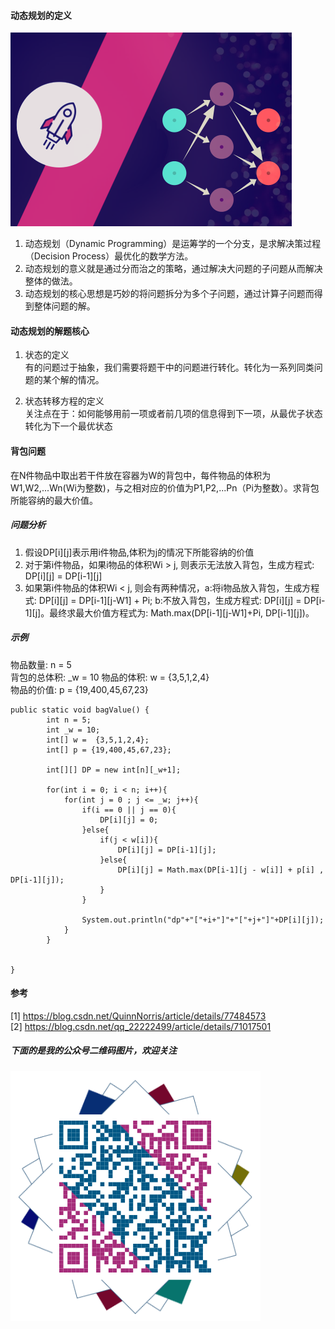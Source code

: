 #### 动态规划的定义
![](./img/dp3_LkMISIN.png)
1. 动态规划（Dynamic Programming）是运筹学的一个分支，是求解决策过程（Decision Process）最优化的数学方法。
2. 动态规划的意义就是通过分而治之的策略，通过解决大问题的子问题从而解决整体的做法。
3. 动态规划的核心思想是巧妙的将问题拆分为多个子问题，通过计算子问题而得到整体问题的解。

#### 动态规划的解题核心
1. 状态的定义  
   有的问题过于抽象，我们需要将题干中的问题进行转化。转化为一系列同类问题的某个解的情况。

2. 状态转移方程的定义  
   关注点在于：如何能够用前一项或者前几项的信息得到下一项，从最优子状态转化为下一个最优状态

#### 背包问题
在N件物品中取出若干件放在容器为W的背包中，每件物品的体积为W1,W2,...Wn(Wi为整数)，与之相对应的价值为P1,P2,...Pn（Pi为整数）。求背包所能容纳的最大价值。

##### 问题分析
1. 假设DP[i][j]表示用i件物品,体积为j的情况下所能容纳的价值
2. 对于第i件物品，如果i物品的体积Wi > j, 则表示无法放入背包，生成方程式: DP[i][j] = DP[i-1][j]
3. 如果第i件物品的体积Wi < j, 则会有两种情况，a:将i物品放入背包，生成方程式: DP[i][j] = DP[i-1][j-W1] + Pi; b:不放入背包，生成方程式: DP[i][j] = DP[i-1][j]。最终求最大价值方程式为: Math.max(DP[i-1][j-W1]+Pi, DP[i-1][j])。

##### 示例
物品数量: n = 5  
背包的总体积: _w = 10
物品的体积: w = {3,5,1,2,4}  
物品的价值: p = {19,400,45,67,23}

```
public static void bagValue() {
        int n = 5;
        int _w = 10;
        int[] w =  {3,5,1,2,4};
        int[] p = {19,400,45,67,23};

        int[][] DP = new int[n][_w+1];

        for(int i = 0; i < n; i++){
            for(int j = 0 ; j <= _w; j++){
                if(i == 0 || j == 0){
                    DP[i][j] = 0;
                }else{
                    if(j < w[i]){
                        DP[i][j] = DP[i-1][j];
                    }else{
                        DP[i][j] = Math.max(DP[i-1][j - w[i]] + p[i] , DP[i-1][j]);
                    }
                }

                System.out.println("dp"+"["+i+"]"+"["+j+"]"+DP[i][j]);
            }
        }


}
```


#### 参考
[1] https://blog.csdn.net/QuinnNorris/article/details/77484573  
[2] https://blog.csdn.net/qq_22222499/article/details/71017501  

##### 下面的是我的公众号二维码图片，欢迎关注

![图注:Android上下而求索](./img/qrcode_zdnuist.png)
